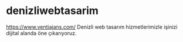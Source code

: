 # denizliwebtasarim
https://www.ventiajans.com/  Denizli web tasarım hizmetlerimizle işinizi dijital alanda öne çıkarıyoruz.
